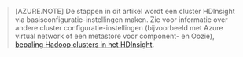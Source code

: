 
> [AZURE.NOTE] De stappen in dit artikel wordt een cluster HDInsight via basisconfiguratie-instellingen maken. Zie voor informatie over andere cluster configuratie-instellingen (bijvoorbeeld met Azure virtual network of een metastore voor component- en Oozie), [bepaling Hadoop clusters in het HDInsight](../articles/hdinsight/hdinsight-provision-clusters.md).

